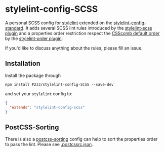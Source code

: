 # stylelint-config-SCSS

A personal SCSS config for [stylelint](https://stylelint.io) extended on the [stylelint-config-standard](https://github.com/stylelint/stylelint-config-standard). It adds several SCSS lint rules introduced by the [stylelint-scss plugin](https://github.com/kristerkari/stylelint-scss) and a properties order restriction respect the [CSScomb default order](https://github.com/csscomb/csscomb.js/blob/dev/config/csscomb.json) by the [stylelint-order plugin](https://github.com/hudochenkov/stylelint-order).

If you'd like to discuss anything about the rules, please fill an issue.

## Installation

Install the package through

`npm install P233/stylelint-config-SCSS --save-dev`

and set your `stylelint` config to:

``` json
{
  "extends": "stylelint-config-scss"
}
```

## PostCSS-Sorting

There is also a [postcss-sorting](https://github.com/hudochenkov/postcss-sorting) config can help to sort the properties order to pass the lint. Please see [.postcssrc.json](./.postcssrc.json).
